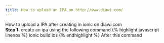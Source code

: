 ```yaml
---
title: How to upload an IPA on http://www.diawi.com/
---
```

How to upload a IPA after creating in ionic on diawi.com<br>
<b>Step 1:</b> create an ipa using the following command
{% highlight javascript linenos %}
ionic build ios
{% endhighlight %}
After this command